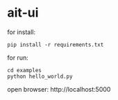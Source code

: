 # ait-ui

for install:
```
pip install -r requirements.txt
```

for run:
```
cd examples
python hello_world.py
```

open browser: http://localhost:5000
